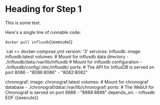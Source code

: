# Heading for Step 1

This is some text.

Here's a single line of runnable code:

`docker pull influxdb`{{execute}}

`cat <<EOF >> docker-compose.yml
version: '3'
services:
  influxdb:
    image: influxdb:latest
    volumes:
      # Mount for influxdb data directory
      - ./influxdb/data:/var/lib/influxdb
      # Mount for influxdb configuration
      - ./influxdb/config/:/etc/influxdb/
    ports:
      # The API for InfluxDB is served on port 8086
      - "8086:8086"
      - "8082:8082"

  chronograf:
    image: chronograf:latest
    volumes:
      # Mount for chronograf database
      - ./chronograf/data/:/var/lib/chronograf/
    ports:
      # The WebUI for Chronograf is served on port 8888
      - "8888:8888"
    depends_on:
      - influxdb
EOF`{{execute}}